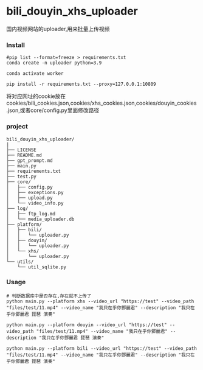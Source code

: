 # bili_douyin_xhs_uploader

国内视频网站的uploader,用来批量上传视频

### Install
```
#pip list --format=freeze > requirements.txt
conda create -n uploader python=3.9

conda activate worker

pip install -r requirements.txt --proxy=127.0.0.1:10809
```
将对应网址的cookie放在cookies/bili_cookies.json,cookies/xhs_cookies.json,cookies/douyin_cookies.json,或者core/config.py里面修改路径

### project

```
bili_douyin_xhs_uploader/
|
├── LICENSE
├── README.md
├── gpt_prompt.md
├── main.py
├── requirements.txt
├── test.py
├── core/
│   ├── config.py
│   ├── exceptions.py
│   ├── upload.py
│   └── video_info.py
├── log/
│   ├── ftp_log.md
│   └── media_uploader.db
├── platform/
│   ├── bili/
│   │   └── uploader.py
│   ├── douyin/
│   │   └── uploader.py
│   └── xhs/
│       └── uploader.py
└── utils/
    └── util_sqlite.py
```

### Usage

```shell
# 判断数据库中是否存在,存在就不上传了
python main.py --platform xhs --video_url "https://test" --video_path "files/test/11.mp4" --video_name "我只在乎你鄧麗君" --description "我只在乎你鄧麗君 琵琶 演奏"

python main.py --platform douyin --video_url "https://test" --video_path "files/test/11.mp4" --video_name "我只在乎你鄧麗君" --description "我只在乎你鄧麗君 琵琶 演奏"

python main.py --platform bili --video_url "https://test" --video_path "files/test/11.mp4" --video_name "我只在乎你鄧麗君" --description "我只在乎你鄧麗君 琵琶 演奏"
```
